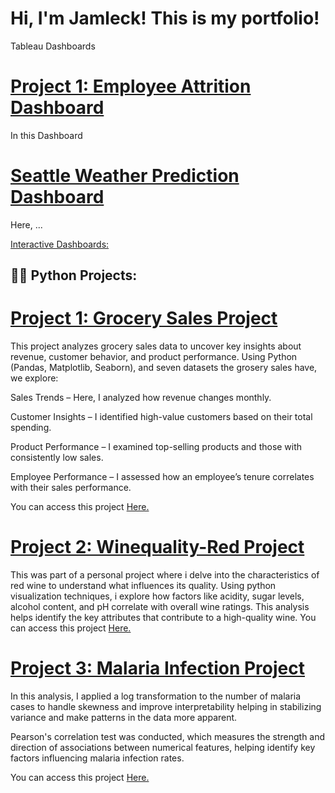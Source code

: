 <h1>Hi, I'm Jamleck!    This is my portfolio!</h1>

Tableau Dashboards

# [Project 1: Employee Attrition Dashboard](https://public.tableau.com/views/EmployeeAttritionDashboard_17406360512570/employeeattritiondashboard?:embed=y&:display_count=yes&:showVizHome=no)
In this Dashboard

# [Seattle Weather Prediction Dashboard](https://public.tableau.com/views/SeattleweatherPrediction/SeattleWeatherPredictionDashboard?:embed=y&:display_count=yes&:showVizHome=no)
Here, ...

[Interactive Dashboards:](https://m-jamleck.github.io/Jamleck_portfolio/dashboards.html)

<h2>👨‍💻 Python Projects:</h2>

# [Project 1: Grocery Sales Project](https://github.com/M-Jamleck/Jamleck_portfolio/blob/f2747c6c16f56826ed9e3daa4338bc5445665f12/Glosery%20sales%20Project.ipynb)

This project analyzes grocery sales data to uncover key insights about revenue, customer behavior, and product performance. Using Python (Pandas, Matplotlib, Seaborn), and seven datasets the grosery sales have, we explore: 

Sales Trends – Here, I analyzed how revenue changes monthly.

Customer Insights – I identified high-value customers based on their total spending.

Product Performance – I examined top-selling products and those with consistently low sales.

Employee Performance – I assessed how an employee’s tenure correlates with their sales performance.

You can access this project [Here.](https://github.com/M-Jamleck/Jamleck_portfolio/blob/f2747c6c16f56826ed9e3daa4338bc5445665f12/Glosery%20sales%20Project.ipynb)


# [Project 2: Winequality-Red Project](https://github.com/M-Jamleck/Jamleck_portfolio/blob/194a1d4619c29febc85a8cc88724de369d3cb780/winequality-red%20project.ipynb)

This was part of a personal project where i delve into the characteristics of red wine to understand what influences its quality. Using python visualization techniques, i explore how factors like acidity, sugar levels, alcohol content, and pH correlate with overall wine ratings.
This analysis helps identify the key attributes that contribute to a high-quality wine. You can access this project [Here.]( https://github.com/M-Jamleck/Jamleck_portfolio/blob/194a1d4619c29febc85a8cc88724de369d3cb780/winequality-red%20project.ipynb)


# [Project 3: Malaria Infection Project]( https://github.com/M-Jamleck/Jamleck_portfolio/blob/194a1d4619c29febc85a8cc88724de369d3cb780/malaria%20Infection%20project.ipynb)

In this analysis, I applied a log transformation to the number of malaria cases to handle skewness and improve interpretability helping in stabilizing variance and make patterns in the data more apparent.

Pearson's correlation test was conducted, which measures the strength and direction of associations between numerical features, helping identify key factors influencing malaria infection rates.

You can access this project [Here.]( https://github.com/M-Jamleck/Jamleck_portfolio/blob/194a1d4619c29febc85a8cc88724de369d3cb780/malaria%20Infection%20project.ipynb)






